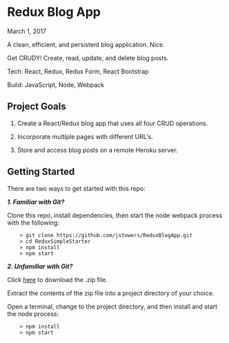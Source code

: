 # Redux Blog App #

March 1, 2017

A clean, efficient, and persistent blog application.  Nice.

Get CRUDY!  Create, read, update, and delete blog posts.

Tech:  React, Redux, Redux Form, React Bootstrap

Build:  JavaScript, Node, Webpack

## Project Goals

1.  Create a React/Redux blog app that uses all four CRUD operations.

2.  Incorporate multiple pages with different URL's.

3.  Store and access blog posts on a remote Heroku server.

## Getting Started

There are two ways to get started with this repo:

***1.  Familiar with Git?***

Clone this repo, install dependencies, then start the node webpack process with the following:

```
	> git clone https://github.com/jstowers/ReduxBlogApp.git
	> cd ReduxSimpleStarter
	> npm install
	> npm start
```

***2.  Unfamiliar with Git?***

Click [here](https://github.com/jstowers/ReduxBlogApp/archive/master.zip) to download the .zip file.  

Extract the contents of the zip file into a project directory of your choice. 

Open a terminal, change to the project directory, and then install and start the node process:

```
	> npm install
	> npm start
```

